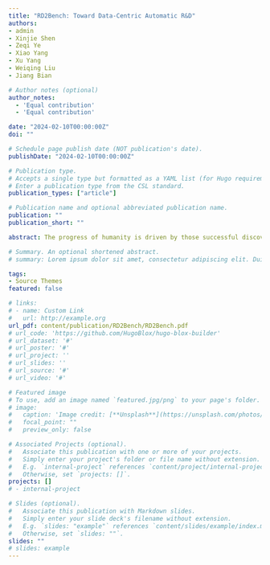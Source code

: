 ```yaml
---
title: "RD2Bench: Toward Data-Centric Automatic R&D"
authors:
- admin
- Xinjie Shen
- Zeqi Ye
- Xiao Yang
- Xu Yang
- Weiqing Liu
- Jiang Bian

# Author notes (optional)
author_notes:
  - 'Equal contribution'
  - 'Equal contribution'

date: "2024-02-10T00:00:00Z"
doi: ""

# Schedule page publish date (NOT publication's date).
publishDate: "2024-02-10T00:00:00Z"

# Publication type.
# Accepts a single type but formatted as a YAML list (for Hugo requirements).
# Enter a publication type from the CSL standard.
publication_types: ["article"]

# Publication name and optional abbreviated publication name.
publication: ""
publication_short: ""

abstract: The progress of humanity is driven by those successful discoveries accompanied by countless failed experiments. Researchers often seek the potential research directions by reading and then verifying them through experiments. The process imposes a significant burden on researchers. In the past decade, the data-driven black-box deep learning method demonstrates its effectiveness in a wide range of real-world scenarios, which exacerbates the experimental burden of researchers and thus renders the potential successful discoveries veiled. Therefore, automating such a research and development (R\&D) process is an urgent need. In this paper, we serve as the first effort to formalize the goal by proposing a Real-world Data-centric automatic R\&D Benchmark, namely RD2Bench. RD2Bench benchmarks all the operations in data-centric automatic R\&D (D-CARD) as a whole to navigate future work toward our goal directly. We focus on evaluating the interaction and synergistic effects of various model capabilities and aiding in selecting well-performing trustworthy models. Although RD2Bench is very challenging to the state-of-the-art (SOTA) large language model (LLM) named GPT-4, indicating ample research opportunities and more research efforts, LLMs possess promising potential to bring more significant development to D-CARD - They are able to implement some simple methods without adopting any additional techniques. We appeal to future work to take developing techniques for tackling automatic R\&D into consideration, thus bringing the opportunities of the potential revolutionary upgrade to human productivity.

# Summary. An optional shortened abstract.
# summary: Lorem ipsum dolor sit amet, consectetur adipiscing elit. Duis posuere tellus ac convallis placerat. Proin tincidunt magna sed ex sollicitudin condimentum.

tags:
- Source Themes
featured: false

# links:
# - name: Custom Link
#   url: http://example.org
url_pdf: content/publication/RD2Bench/RD2Bench.pdf
# url_code: 'https://github.com/HugoBlox/hugo-blox-builder'
# url_dataset: '#'
# url_poster: '#'
# url_project: ''
# url_slides: ''
# url_source: '#'
# url_video: '#'

# Featured image
# To use, add an image named `featured.jpg/png` to your page's folder. 
# image:
#   caption: 'Image credit: [**Unsplash**](https://unsplash.com/photos/s9CC2SKySJM)'
#   focal_point: ""
#   preview_only: false

# Associated Projects (optional).
#   Associate this publication with one or more of your projects.
#   Simply enter your project's folder or file name without extension.
#   E.g. `internal-project` references `content/project/internal-project/index.md`.
#   Otherwise, set `projects: []`.
projects: []
# - internal-project

# Slides (optional).
#   Associate this publication with Markdown slides.
#   Simply enter your slide deck's filename without extension.
#   E.g. `slides: "example"` references `content/slides/example/index.md`.
#   Otherwise, set `slides: ""`.
slides: ""
# slides: example
---
```


